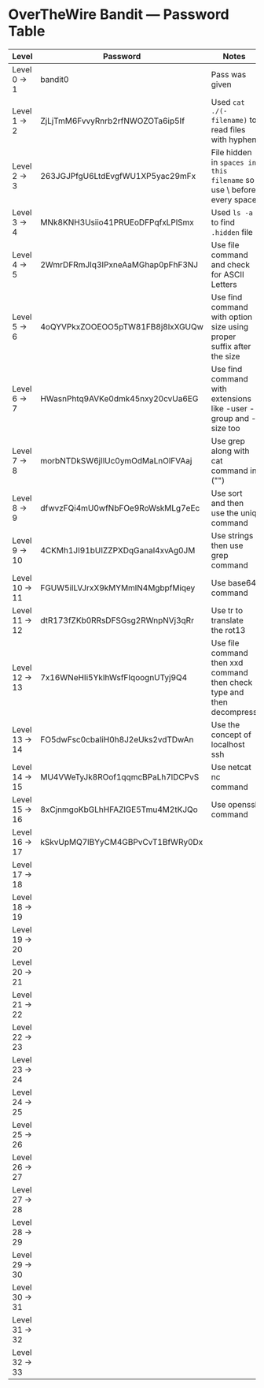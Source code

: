 # OverTheWire Bandit — Password Table

| Level | Password | Notes |
|-------|----------|-------|
| Level 0 → 1 | bandit0 | Pass was given |
| Level 1 → 2 | ZjLjTmM6FvvyRnrb2rfNWOZOTa6ip5If | Used `cat ./(-filename)` to read files with hyphen |
| Level 2 → 3 | 263JGJPfgU6LtdEvgfWU1XP5yac29mFx | File hidden in `spaces in this filename` so use \ before every space |
| Level 3 → 4 | MNk8KNH3Usiio41PRUEoDFPqfxLPlSmx | Used `ls -a` to find `.hidden` file |
| Level 4 → 5 | 2WmrDFRmJIq3IPxneAaMGhap0pFhF3NJ | Use file command and check for ASCII Letters |
| Level 5 → 6 | 4oQYVPkxZOOEOO5pTW81FB8j8lxXGUQw | Use find command with option size using proper suffix after the size |
| Level 6 → 7 | HWasnPhtq9AVKe0dmk45nxy20cvUa6EG | Use find command with extensions like -user -group and -size too |
| Level 7 → 8 | morbNTDkSW6jIlUc0ymOdMaLnOlFVAaj | Use grep along with cat command in ("") |
| Level 8 → 9 | dfwvzFQi4mU0wfNbFOe9RoWskMLg7eEc | Use sort and then use the uniq command |
| Level 9 → 10 | 4CKMh1JI91bUIZZPXDqGanal4xvAg0JM | Use strings then use grep command |
| Level 10 → 11 | FGUW5ilLVJrxX9kMYMmlN4MgbpfMiqey | Use base64 command |
| Level 11 → 12 | dtR173fZKb0RRsDFSGsg2RWnpNVj3qRr | Use tr to translate the rot13 |
| Level 12 → 13 | 7x16WNeHIi5YkIhWsfFIqoognUTyj9Q4 | Use file command then xxd command then check type and then decompress |
| Level 13 → 14 | FO5dwFsc0cbaIiH0h8J2eUks2vdTDwAn | Use the concept of localhost ssh |
| Level 14 → 15 | MU4VWeTyJk8ROof1qqmcBPaLh7lDCPvS | Use netcat nc command |
| Level 15 → 16 | 8xCjnmgoKbGLhHFAZlGE5Tmu4M2tKJQo | Use openssl command |
| Level 16 → 17 | kSkvUpMQ7lBYyCM4GBPvCvT1BfWRy0Dx |  |
| Level 17 → 18 |  |  |
| Level 18 → 19 |  |  |
| Level 19 → 20 |  |  |
| Level 20 → 21 |  |  |
| Level 21 → 22 |  |  |
| Level 22 → 23 |  |  |
| Level 23 → 24 |  |  |
| Level 24 → 25 |  |  |
| Level 25 → 26 |  |  |
| Level 26 → 27 |  |  |
| Level 27 → 28 |  |  |
| Level 28 → 29 |  |  |
| Level 29 → 30 |  |  |
| Level 30 → 31 |  |  |
| Level 31 → 32 |  |  |
| Level 32 → 33 |  |  |
